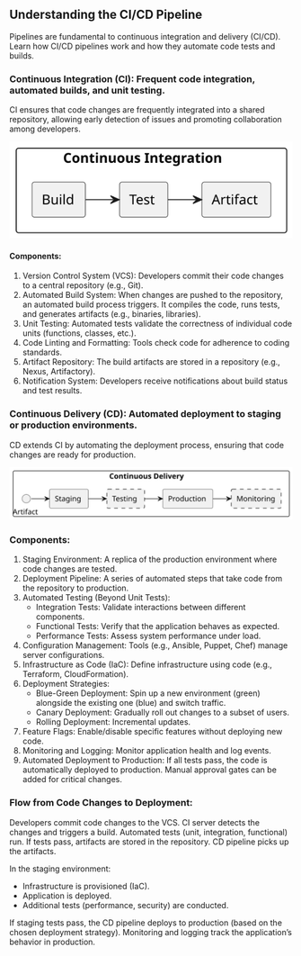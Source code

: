 ## Understanding the CI/CD Pipeline

Pipelines are fundamental to continuous integration and delivery (CI/CD). Learn how CI/CD pipelines work and how they automate code tests and builds.

### Continuous Integration (CI): Frequent code integration, automated builds, and unit testing.
CI ensures that code changes are frequently integrated into a shared repository, allowing early detection of issues and promoting collaboration among developers.

![CI Overview](assets/images/ci_overview.svg)

#### Components:
1. Version Control System (VCS): Developers commit their code changes to a central repository (e.g., Git).
2. Automated Build System: When changes are pushed to the repository, an automated build process triggers. It compiles the code, runs tests, and generates artifacts (e.g., binaries, libraries).
3. Unit Testing: Automated tests validate the correctness of individual code units (functions, classes, etc.).
4. Code Linting and Formatting: Tools check code for adherence to coding standards.
5. Artifact Repository: The build artifacts are stored in a repository (e.g., Nexus, Artifactory).
6. Notification System: Developers receive notifications about build status and test results.

### Continuous Delivery (CD): Automated deployment to staging or production environments.
CD extends CI by automating the deployment process, ensuring that code changes are ready for production.

![CD Overview](assets/images/cd_overview.svg)

### Components:
1. Staging Environment: A replica of the production environment where code changes are tested.
2. Deployment Pipeline: A series of automated steps that take code from the repository to production.
3. Automated Testing (Beyond Unit Tests):
    -   Integration Tests: Validate interactions between different components.
    -   Functional Tests: Verify that the application behaves as expected.
    -   Performance Tests: Assess system performance under load.
4. Configuration Management: Tools (e.g., Ansible, Puppet, Chef) manage server configurations.
5. Infrastructure as Code (IaC): Define infrastructure using code (e.g., Terraform, CloudFormation).
6. Deployment Strategies:
   - Blue-Green Deployment: Spin up a new environment (green) alongside the existing one (blue) and switch traffic.
   - Canary Deployment: Gradually roll out changes to a subset of users.
   - Rolling Deployment: Incremental updates.
7. Feature Flags: Enable/disable specific features without deploying new code.
8. Monitoring and Logging: Monitor application health and log events.
9. Automated Deployment to Production:
If all tests pass, the code is automatically deployed to production.
Manual approval gates can be added for critical changes.

### Flow from Code Changes to Deployment:
Developers commit code changes to the VCS.
CI server detects the changes and triggers a build.
Automated tests (unit, integration, functional) run.
If tests pass, artifacts are stored in the repository.
CD pipeline picks up the artifacts.

In the staging environment:
- Infrastructure is provisioned (IaC).
- Application is deployed.
- Additional tests (performance, security) are conducted.

If staging tests pass, the CD pipeline deploys to production (based on the chosen deployment strategy).
Monitoring and logging track the application’s behavior in production.
